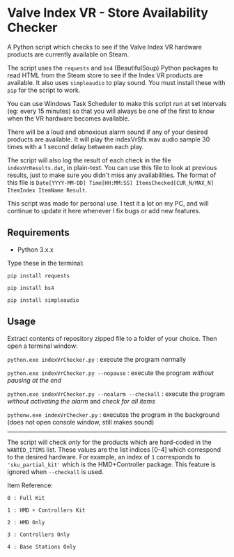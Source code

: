# Valve Index VR - Store Availability Checker
A Python script which checks to see if the Valve Index VR hardware products are currently available on Steam.

The script uses the `requests` and `bs4` (BeautifulSoup) Python packages to read HTML from the Steam store to see if the Index VR products are available. It also uses `simpleaudio` to play sound. You must install these with `pip` for the script to work.

You can use Windows Task Scheduler to make this script run at set intervals (eg: every 15 minutes) so that you will always be one of the first to know when the VR hardware becomes available.

There will be a loud and obnoxious alarm sound if any of your desired products are available. It will play the indexVrSfx.wav audio sample 30 times with a 1 second delay between each play.

The script will also log the result of each check in the file `indexVrResults.dat`, in plain-text. You can use this file to look at previous results, just to make sure you didn't miss any availabilities. The format of this file is `Date[YYYY-MM-DD] Time[HH:MM:SS] ItemsChecked[CUR_N/MAX_N] ItemIndex ItemName Result`.

This script was made for personal use. I test it a lot on my PC, and will continue to update it here whenever I fix bugs or add new features.

## Requirements

- Python 3.x.x

Type these in the terminal:

`pip install requests`

`pip install bs4`

`pip install simpleaudio`

## Usage

Extract contents of repository zipped file to a folder of your choice. Then open a terminal window:

`python.exe indexVrChecker.py` : execute the program normally

`python.exe indexVrChecker.py --nopause` : execute the program *without pausing at the end*

`python.exe indexVrChecker.py --noalarm --checkall` : execute the program *without activating the alarm* and *check for all items*

`pythonw.exe indexVrChecker.py` : executes the program in the background (does not open console window, still makes sound)

---

The script will check *only* for the products which are hard-coded in the `WANTED_ITEMS` list. These values are the list indices [0-4] which correspond to the desired hardware. For example, an index of `1` corresponds to `'sku_partial_kit'` which is the HMD+Controller package. This feature is ignored when `--checkall` is used.

Item Reference:

`0 : Full Kit`

`1 : HMD + Controllers Kit`

`2 : HMD Only`

`3 : Controllers Only`

`4 : Base Stations Only`
